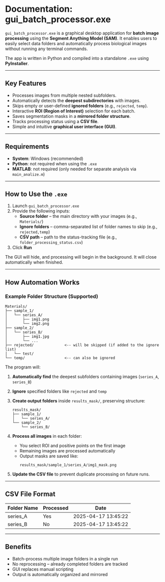 # Documentation: gui_batch_processor.exe

`gui_batch_processor.exe` is a graphical desktop application for **batch image processing** using the **Segment Anything Model (SAM)**. It enables users to easily select data folders and automatically process biological images without running any terminal commands.

The app is written in Python and compiled into a standalone `.exe` using **PyInstaller**.

---

## Key Features

- Processes images from multiple nested subfolders.
- Automatically detects the **deepest subdirectories** with images.
- Skips empty or user-defined **ignored folders** (e.g., `rejected`, `temp`).
- Interactive **ROI (Region of Interest)** selection for each batch.
- Saves segmentation masks in a **mirrored folder structure**.
- Tracks processing status using a **CSV file**.
- Simple and intuitive **graphical user interface (GUI)**.

---

## Requirements

- **System**: Windows (recommended)
- **Python**: not required when using the `.exe`
- **MATLAB**: not required (only needed for separate analysis via `main_analize.m`)

---

## How to Use the `.exe`

1. Launch `gui_batch_processor.exe`
2. Provide the following inputs:
   - **Source folder** – the main directory with your images (e.g., `Materials/`)
   - **Ignore folders** – comma-separated list of folder names to skip (e.g., `rejected,temp`)
   - **CSV path** – path to the status-tracking file (e.g., `folder_processing_status.csv`)
3. Click **Run**

The GUI will hide, and processing will begin in the background. It will close automatically when finished.

---

## How Automation Works

### Example Folder Structure (Supported)

```
Materials/
├── sample_1/
│   └── series_A/
│       ├── img1.png
│       └── img2.png
├── sample_2/
│   └── series_B/
│       ├── img1.jpg
│       └── ...
├── rejected/              <-- will be skipped (if added to the ignore list)
│   └── test/
└── temp/                  <-- can also be ignored
```

The program will:

1. **Automatically find** the deepest subfolders containing images (`series_A`, `series_B`)
2. **Ignore** specified folders like `rejected` and `temp`
3. **Create output folders** inside `results_mask/`, preserving structure:
   ```
   results_mask/
   ├── sample_1/
   │   └── series_A/
   └── sample_2/
       └── series_B/
   ```
4. **Process all images** in each folder:
   - You select ROI and positive points on the first image
   - Remaining images are processed automatically
   - Output masks are saved like:
     ```
     results_mask/sample_1/series_A/img1_mask.png
     ```

5. **Update the CSV file** to prevent duplicate processing on future runs.

---

## CSV File Format

| Folder Name | Processed | Date                |
|-------------|-----------|---------------------|
| series_A    | Yes       | 2025-04-17 13:45:22 |
| series_B    | No        | 2025-04-17 13:45:22 |

---

## Benefits

- Batch-process multiple image folders in a single run
- No reprocessing – already completed folders are tracked
- GUI replaces manual scripting
- Output is automatically organized and mirrored

